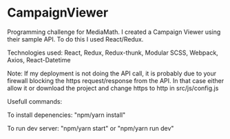 # CampaignViewer
Programming challenge for MediaMath. I created a Campaign Viewer using their sample API. To do this I used React/Redux.

Technologies used: React, Redux, Redux-thunk, Modular SCSS, Webpack, Axios, React-Datetime

Note: If my deployment is not doing the API call, it is probably due to your firewall blocking the https request/response from the API. In that case either allow it or download the project and change https to http in src/js/config.js

Usefull commands:

To install depenencies: "npm/yarn install"

To run dev server: "npm/yarn start" or "npm/yarn run dev"
